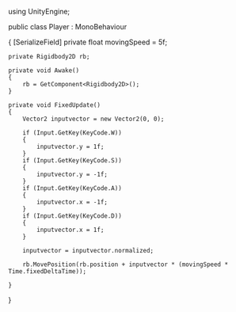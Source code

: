 using UnityEngine;

public class Player : MonoBehaviour

{
    [SerializeField] private float movingSpeed = 5f;

    private Rigidbody2D rb;

    private void Awake()
    {
        rb = GetComponent<Rigidbody2D>();
    }

    private void FixedUpdate()
    {
        Vector2 inputvector = new Vector2(0, 0);

        if (Input.GetKey(KeyCode.W))
        {
            inputvector.y = 1f;
        }
        if (Input.GetKey(KeyCode.S))
        {
            inputvector.y = -1f;
        }
        if (Input.GetKey(KeyCode.A))
        {
            inputvector.x = -1f;
        }
        if (Input.GetKey(KeyCode.D))
        {
            inputvector.x = 1f;
        }

        inputvector = inputvector.normalized;

        rb.MovePosition(rb.position + inputvector * (movingSpeed * Time.fixedDeltaTime));

    }
}
